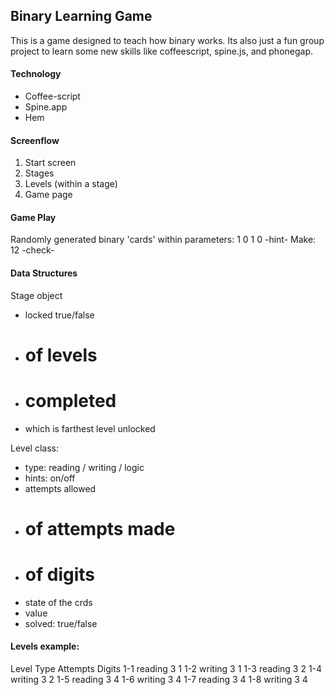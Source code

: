 ## Binary Learning Game

This is a game designed to teach how binary works. Its also just a fun group project to learn some new skills like coffeescript, spine.js, and phonegap.

#### Technology
- Coffee-script
- Spine.app
- Hem

#### Screenflow
1. Start screen
2. Stages
3. Levels (within a stage)
4. Game page

#### Game Play
Randomly generated binary 'cards' within parameters:
 1  0   1   0
 -hint-
Make: 12
-check-

#### Data Structures
Stage object
- locked true/false
- # of levels
- # completed
- which is farthest level unlocked

Level class:
- type: reading / writing / logic
- hints: on/off
- attempts allowed
- # of attempts made
- # of digits
- state of the crds
- value
- solved: true/false

#### Levels example:
Level   Type      Attempts   Digits
1-1     reading   3         1
1-2     writing   3         1
1-3     reading   3         2
1-4     writing   3         2
1-5     reading   3         4
1-6     writing   3         4
1-7     reading   3         4
1-8     writing   3         4
